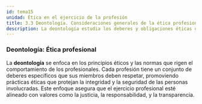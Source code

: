 ```yaml
---
id: tema15
unidad: Ética en el ejercicio de la profesión
title: 3.3 Deontología. Consideraciones generales de la ética profesional
description: La deontología estudia los deberes y obligaciones éticas de los profesionales en sus respectivos campos, estableciendo normas de conducta y principios morales.
---
```


### Deontología: Ética profesional
La **deontología** se enfoca en los principios éticos y las normas que rigen el comportamiento de los profesionales. Cada profesión tiene un conjunto de deberes específicos que sus miembros deben respetar, promoviendo prácticas éticas que protejan la integridad y la seguridad de las personas involucradas. Este enfoque asegura que el ejercicio profesional esté alineado con valores como la justicia, la responsabilidad, y la transparencia.